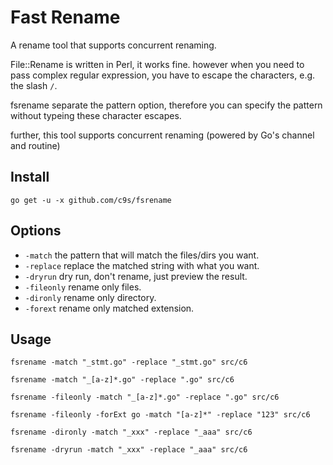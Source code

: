 Fast Rename
======================
A rename tool that supports concurrent renaming.

File::Rename is written in Perl, it works fine. however when you need to pass
complex regular expression, you have to escape the characters, e.g. the slash `/`.

fsrename separate the pattern option, therefore you can specify the pattern without typeing these character escapes.

further, this tool supports concurrent renaming (powered by Go's channel and routine)

Install
--------------

    go get -u -x github.com/c9s/fsrename


Options
---------------

- `-match` the pattern that will match the files/dirs you want.
- `-replace` replace the matched string with what you want.
- `-dryrun`  dry run, don't rename, just preview the result.
- `-fileonly` rename only files.
- `-dironly` rename only directory.
- `-forext` rename only matched extension.


Usage
---------------

    fsrename -match "_stmt.go" -replace "_stmt.go" src/c6

    fsrename -match "_[a-z]*.go" -replace ".go" src/c6

    fsrename -fileonly -match "_[a-z]*.go" -replace ".go" src/c6

    fsrename -fileonly -forExt go -match "[a-z]*" -replace "123" src/c6

    fsrename -dironly -match "_xxx" -replace "_aaa" src/c6

    fsrename -dryrun -match "_xxx" -replace "_aaa" src/c6

